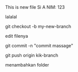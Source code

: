 ﻿This
is
new
file
Si
A
NIM:
123

lalalal

git checkout -b my-new-branch

edit filenya

git commit -n "commit massage"

git push origin kik-branch

menambahkan folder


